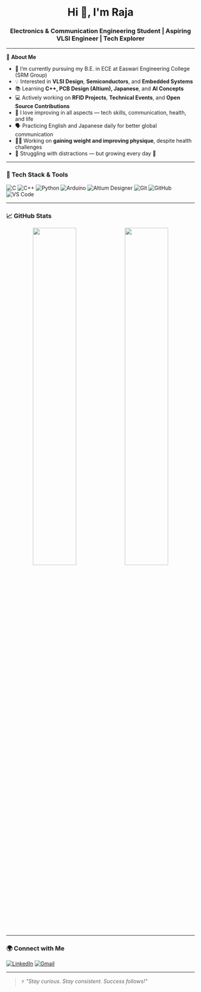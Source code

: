 <h1 align="center">Hi 👋, I'm Raja</h1>
<h3 align="center">Electronics & Communication Engineering Student | Aspiring VLSI Engineer | Tech Explorer</h3>

---

🌟 **About Me**

- 🏫 I’m currently pursuing my B.E. in ECE at Easwari Engineering College (SRM Group)  
- 💡 Interested in **VLSI Design**, **Semiconductors**, and **Embedded Systems**  
- 📚 Learning **C++, PCB Design (Altium), Japanese**, and **AI Concepts**  
- 💻 Actively working on **RFID Projects**, **Technical Events**, and **Open Source Contributions**  
- 🧩 I love improving in all aspects — tech skills, communication, health, and life  
- 🗣️ Practicing English and Japanese daily for better global communication  
- 🏋️‍♂️ Working on **gaining weight and improving physique**, despite health challenges  
- 🌱 Struggling with distractions — but growing every day 💪

---

### 🔧 Tech Stack & Tools

![C](https://img.shields.io/badge/C-00599C?style=for-the-badge&logo=c&logoColor=white)
![C++](https://img.shields.io/badge/C%2B%2B-00599C?style=for-the-badge&logo=c%2B%2B&logoColor=white)
![Python](https://img.shields.io/badge/Python-3776AB?style=for-the-badge&logo=python&logoColor=white)
![Arduino](https://img.shields.io/badge/Arduino-00979D?style=for-the-badge&logo=arduino&logoColor=white)
![Altium Designer](https://img.shields.io/badge/Altium%20Designer-000000?style=for-the-badge&logo=altiumdesigner&logoColor=white)
![Git](https://img.shields.io/badge/Git-F05032?style=for-the-badge&logo=git&logoColor=white)
![GitHub](https://img.shields.io/badge/GitHub-181717?style=for-the-badge&logo=github&logoColor=white)
![VS Code](https://img.shields.io/badge/VSCode-007ACC?style=for-the-badge&logo=visual-studio-code&logoColor=white)

---

### 📈 GitHub Stats

<p align="center">
  <img width="48%" src="https://github-readme-stats.vercel.app/api?username=yourusername&show_icons=true&theme=radical" />
  <img width="48%" src="https://github-readme-streak-stats.herokuapp.com/?user=yourusername&theme=radical" />
</p>

---

### 🌍 Connect with Me

[![LinkedIn](https://img.shields.io/badge/LinkedIn-Connect-blue?style=for-the-badge&logo=linkedin)](https://www.linkedin.com/in/yourlinkedin/)
[![Gmail](https://img.shields.io/badge/Gmail-rajaece25%40gmail.com-red?style=for-the-badge&logo=gmail&logoColor=white)](mailto:rajaece25@gmail.com)


---

> ⚡ *"Stay curious. Stay consistent. Success follows!"*

